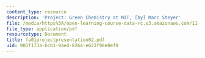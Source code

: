 ```yaml
---
content_type: resource
description: 'Project: Green Chemistry at MIT, [by] Marc Steyer'
file: /media/https%3A/open-learning-course-data-rc.s3.amazonaws.com/11-122-environment-and-society-fall-2002/901f173abcb19aed8264e623f98e0ef0_fa01projectpresentation02.pdf
file_type: application/pdf
resourcetype: Document
title: fa01projectpresentation02.pdf
uid: 901f173a-bcb1-9aed-8264-e623f98e0ef0
---
```

